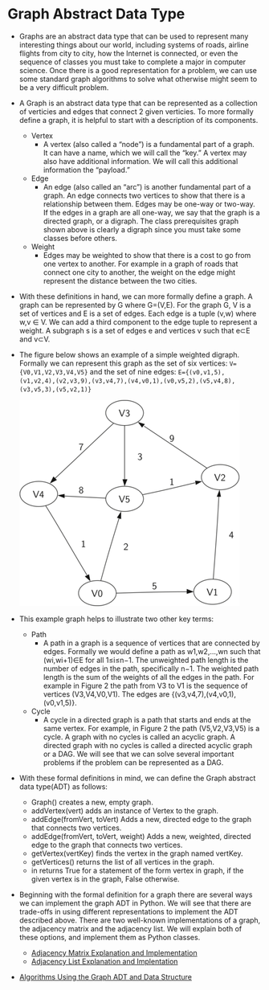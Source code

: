 # Graph Abstract Data Type
  * Graphs are an abstract data type that can be used to represent many interesting things about our world, including systems of roads, airline flights from city to city, how the Internet is connected, or even the sequence of classes you must take to complete a major in computer science. Once there is a good representation for a problem, we can use some standard graph algorithms to solve what otherwise might seem to be a very difficult problem.
  * A Graph is an abstract data type that can be represented as a collection of verticies and edges that connect 2 given verticies. To more formally define a graph, it is helpful to start with a description of its components.
    * Vertex
      * A vertex (also called a “node”) is a fundamental part of a graph. It can have a name, which we will call the “key.” A vertex may also have additional information. We will call this additional information the “payload.”
    * Edge
      * An edge (also called an “arc”) is another fundamental part of a graph. An edge connects two vertices to show that there is a relationship between them. Edges may be one-way or two-way. If the edges in a graph are all one-way, we say that the graph is a directed graph, or a digraph. The class prerequisites graph shown above is clearly a digraph since you must take some classes before others.
    * Weight
      * Edges may be weighted to show that there is a cost to go from one vertex to another. For example in a graph of roads that connect one city to another, the weight on the edge might represent the distance between the two cities.
  * With these definitions in hand, we can more formally define a graph. A graph can be represented by G where G=(V,E). For the graph G, V is a set of vertices and E is a set of edges. Each edge is a tuple (v,w) where w,v ∈ V. We can add a third component to the edge tuple to represent a weight. A subgraph s is a set of edges e and vertices v such that e⊂E and v⊂V.
  * The figure below shows an example of a simple weighted digraph. Formally we can represent this graph as the set of six vertices:
    ```V={V0,V1,V2,V3,V4,V5}```
    and the set of nine edges:
    ```E={(v0,v1,5),(v1,v2,4),(v2,v3,9),(v3,v4,7),(v4,v0,1),(v0,v5,2),(v5,v4,8),(v3,v5,3),(v5,v2,1)}```

    ![example digraph](img/digraph.png)
  * This example graph helps to illustrate two other key terms:
    * Path
      * A path in a graph is a sequence of vertices that are connected by edges. Formally we would define a path as w1,w2,...,wn such that (wi,wi+1)∈E for all 1≤i≤n−1. The unweighted path length is the number of edges in the path, specifically n−1. The weighted path length is the sum of the weights of all the edges in the path. For example in Figure 2 the path from V3 to V1 is the sequence of vertices (V3,V4,V0,V1). The edges are {(v3,v4,7),(v4,v0,1),(v0,v1,5)}.
    * Cycle
      * A cycle in a directed graph is a path that starts and ends at the same vertex. For example, in Figure 2 the path (V5,V2,V3,V5) is a cycle. A graph with no cycles is called an acyclic graph. A directed graph with no cycles is called a directed acyclic graph or a DAG. We will see that we can solve several important problems if the problem can be represented as a DAG.

  * With these formal definitions in mind, we can define the Graph abstract data type(ADT) as follows:
    * Graph() creates a new, empty graph.
    * addVertex(vert) adds an instance of Vertex to the graph.
    * addEdge(fromVert, toVert) Adds a new, directed edge to the graph that connects two vertices.
    * addEdge(fromVert, toVert, weight) Adds a new, weighted, directed edge to the graph that connects two vertices.
    * getVertex(vertKey) finds the vertex in the graph named vertKey.
    * getVertices() returns the list of all vertices in the graph.
    * in returns True for a statement of the form vertex in graph, if the given vertex is in the graph, False otherwise.
  * Beginning with the formal definition for a graph there are several ways we can implement the graph ADT in Python. We will see that there are trade-offs in using different representations to implement the ADT described above. There are two well-known implementations of a graph, the adjacency matrix and the adjacency list. We will explain both of these options, and implement them as Python classes.
    * [Adjacency Matrix Explanation and Implementation](adjacency-matrix/README.md)
    * [Adjacency List Explanation and Implentation](adjacency-list/README.md)
  * [Algorithms Using the Graph ADT and Data Structure](graph-algos/README.md)